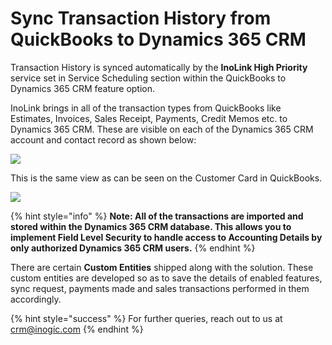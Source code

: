 # Sync Transaction History from QuickBooks to Dynamics 365 CRM

Transaction History is synced automatically by the **InoLink High Priority** service set in Service Scheduling section within the QuickBooks to Dynamics 365 CRM feature option.

InoLink brings in all of the transaction types from QuickBooks like Estimates, Invoices, Sales Receipt, Payments, Credit Memos etc. to Dynamics 365 CRM. These are visible on each of the Dynamics 365 CRM account and contact record as shown below:

![](<../../../.gitbook/assets/Sync Tranc\_1.png>)

This is the same view as can be seen on the Customer Card in QuickBooks.

![](<../../../.gitbook/assets/Sync Tranc\_2.png>)

{% hint style="info" %}
**Note: All of the transactions are imported and stored within the Dynamics 365 CRM database. This allows you to implement Field Level Security to handle access to Accounting Details by only authorized Dynamics 365 CRM users.**
{% endhint %}

There are certain **Custom Entities** shipped along with the solution. These custom entities are developed so as to save the details of enabled features, sync request, payments made and sales transactions performed in them accordingly.&#x20;

{% hint style="success" %}
For further queries, reach out to us at [crm@inogic.com](mailto:crm@inogic.com)
{% endhint %}
